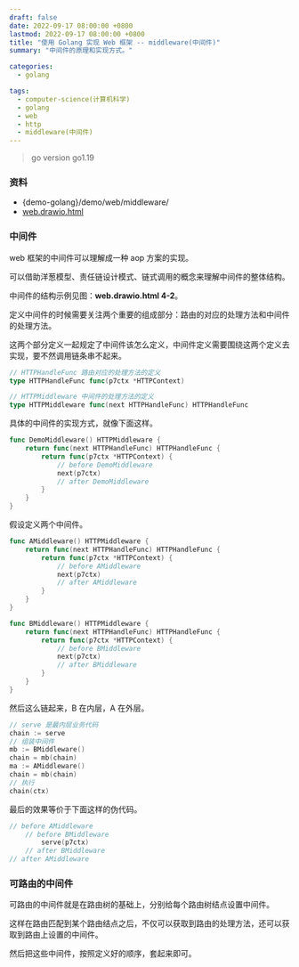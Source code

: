 ```yaml
---
draft: false
date: 2022-09-17 08:00:00 +0800
lastmod: 2022-09-17 08:00:00 +0800
title: "使用 Golang 实现 Web 框架 -- middleware(中间件)"
summary: "中间件的原理和实现方式。"

categories:
  - golang

tags:
  - computer-science(计算机科学)
  - golang
  - web
  - http
  - middleware(中间件)
---
```


> go version go1.19

### 资料

- {demo-golang}/demo/web/middleware/
- <a href="/drawio/computer-science/programming-language/golang/web.drawio.html">web.drawio.html</a>

### 中间件

web 框架的中间件可以理解成一种 aop 方案的实现。

可以借助洋葱模型、责任链设计模式、链式调用的概念来理解中间件的整体结构。

中间件的结构示例见图：**web.drawio.html 4-2**。

定义中间件的时候需要关注两个重要的组成部分：路由的对应的处理方法和中间件的处理方法。

这两个部分定义一起规定了中间件该怎么定义，中间件定义需要围绕这两个定义去实现，要不然调用链条串不起来。

```go
// HTTPHandleFunc 路由对应的处理方法的定义
type HTTPHandleFunc func(p7ctx *HTTPContext)
```

```go
// HTTPMiddleware 中间件的处理方法的定义
type HTTPMiddleware func(next HTTPHandleFunc) HTTPHandleFunc
```

具体的中间件的实现方式，就像下面这样。

```go
func DemoMiddleware() HTTPMiddleware {
	return func(next HTTPHandleFunc) HTTPHandleFunc {
		return func(p7ctx *HTTPContext) {
			// before DemoMiddleware
			next(p7ctx)
			// after DemoMiddleware
		}
	}
}
```

假设定义两个中间件。

```go
func AMiddleware() HTTPMiddleware {
	return func(next HTTPHandleFunc) HTTPHandleFunc {
		return func(p7ctx *HTTPContext) {
		    // before AMiddleware
			next(p7ctx)
			// after AMiddleware
		}
	}
}

func BMiddleware() HTTPMiddleware {
	return func(next HTTPHandleFunc) HTTPHandleFunc {
		return func(p7ctx *HTTPContext) {
			// before BMiddleware
			next(p7ctx)
			// after BMiddleware
		}
	}
}
```

然后这么链起来，B 在内层，A 在外层。

```go
// serve 是最内层业务代码
chain := serve
// 组装中间件
mb := BMiddleware()
chain = mb(chain)
ma := AMiddleware()
chain = mb(chain)
// 执行
chain(ctx)
```

最后的效果等价于下面这样的伪代码。

```go
// before AMiddleware
    // before BMiddleware
        serve(p7ctx)
    // after BMiddleware
// after AMiddleware
```

### 可路由的中间件

可路由的中间件就是在路由树的基础上，分别给每个路由树结点设置中间件。

这样在路由匹配到某个路由结点之后，不仅可以获取到路由的处理方法，还可以获取到路由上设置的中间件。

然后把这些中间件，按照定义好的顺序，套起来即可。
